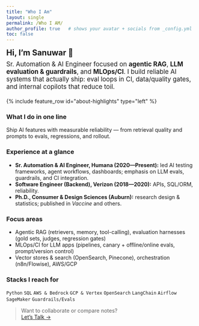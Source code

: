 ```yaml
---
title: "Who I Am"
layout: single
permalink: /Who I AM/
author_profile: true   # shows your avatar + socials from _config.yml
toc: false
---
```


<!-- Hero -->
<section style="margin-bottom:1.25rem">
  <h1 style="margin:0">Hi, I’m Sanuwar 👋</h1>
  <p style="font-size:1.05rem; margin-top:.5rem;">
    Sr. Automation & AI Engineer focused on <strong>agentic RAG</strong>, <strong>LLM evaluation & guardrails</strong>, and <strong>MLOps/CI</strong>.
    I build reliable AI systems that actually ship: eval loops in CI, data/quality gates, and internal copilots that reduce toil.
  </p>
</section>

{% include feature_row id="about-highlights" type="left" %}

### What I do in one line
Ship AI features with measurable reliability — from retrieval quality and prompts to evals, regressions, and rollout.

### Experience at a glance
- **Sr. Automation & AI Engineer, Humana (2020—Present):** led AI testing frameworks, agent workflows, dashboards; emphasis on LLM evals, guardrails, and CI integration.  
- **Software Engineer (Backend), Verizon (2018—2020):** APIs, SQL/ORM, reliability.  
- **Ph.D., Consumer & Design Sciences (Auburn):** research design & statistics; published in *Vaccine* and others.

### Focus areas
- Agentic RAG (retrievers, memory, tool-calling), evaluation harnesses (gold sets, judges, regression gates)  
- MLOps/CI for LLM apps (pipelines, canary + offline/online evals, prompt/version control)  
- Vector stores & search (OpenSearch, Pinecone), orchestration (n8n/Flowise), AWS/GCP

### Stacks I reach for
<code>Python</code> <code>SQL</code> <code>AWS & Bedrock</code> <code>GCP & Vertex</code> <code>OpenSearch</code> <code>LangChain</code> <code>Airflow</code> <code>SageMaker</code> <code>Guardrails/Evals</code>

> Want to collaborate or compare notes?  
[Let’s Talk →](/contact/)
